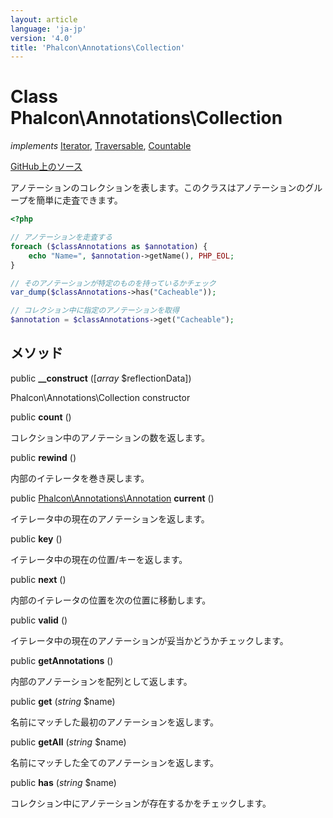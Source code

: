 ```yaml
---
layout: article
language: 'ja-jp'
version: '4.0'
title: 'Phalcon\Annotations\Collection'
---
```


# Class **Phalcon\Annotations\Collection**

*implements* [Iterator](https://php.net/manual/en/class.iterator.php), [Traversable](https://php.net/manual/en/class.traversable.php), [Countable](https://php.net/manual/en/class.countable.php)

<a href="https://github.com/phalcon/cphalcon/tree/v4.0.0/phalcon/annotations/collection.zep" class="btn btn-default btn-sm">GitHub上のソース</a>

アノテーションのコレクションを表します。このクラスはアノテーションのグループを簡単に走査できます。

```php
<?php

// アノテーションを走査する
foreach ($classAnnotations as $annotation) {
    echo "Name=", $annotation->getName(), PHP_EOL;
}

// そのアノテーションが特定のものを持っているかチェック
var_dump($classAnnotations->has("Cacheable"));

// コレクション中に指定のアノテーションを取得
$annotation = $classAnnotations->get("Cacheable");

```

## メソッド

public **__construct** ([*array* $reflectionData])

Phalcon\Annotations\Collection constructor

public **count** ()

コレクション中のアノテーションの数を返します。

public **rewind** ()

内部のイテレータを巻き戻します。

public [Phalcon\Annotations\Annotation](api/Phalcon_Annotations_Annotation) **current** ()

イテレータ中の現在のアノテーションを返します。

public **key** ()

イテレータ中の現在の位置/キーを返します。

public **next** ()

内部のイテレータの位置を次の位置に移動します。

public **valid** ()

イテレータ中の現在のアノテーションが妥当かどうかチェックします。

public **getAnnotations** ()

内部のアノテーションを配列として返します。

public **get** (*string* $name)

名前にマッチした最初のアノテーションを返します。

public **getAll** (*string* $name)

名前にマッチした全てのアノテーションを返します。

public **has** (*string* $name)

コレクション中にアノテーションが存在するかをチェックします。